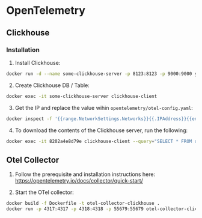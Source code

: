 # OpenTelemetry

## Clickhouse

### Installation

1. Install Clickhouse:

```bash
docker run -d --name some-clickhouse-server -p 8123:8123 -p 9000:9000 yandex/clickhouse-server
```

2. Create Clickhouse DB / Table:

```bash
docker exec -it some-clickhouse-server clickhouse-client
```

3. Get the IP and replace the value wihin `opentelemetry/otel-config.yaml`:

```bash
docker inspect -f '{{range.NetworkSettings.Networks}}{{.IPAddress}}{{end}}' some-clickhouse-server
```

4. To download the contents of the Clickhouse server, run the following:

```bash
docker exec -it 8202a4e8d79e clickhouse-client --query="SELECT * FROM otel_events.otel_traces" --format=CSVWithNames > traces.csv
```

## Otel Collector

1. Follow the prerequisite and installation instructions here: https://opentelemetry.io/docs/collector/quick-start/

2. Start the OTel collector:

```bash
docker build -f Dockerfile -t otel-collector-clickhouse .
docker run -p 4317:4317 -p 4318:4318 -p 55679:55679 otel-collector-clickhouse
```
